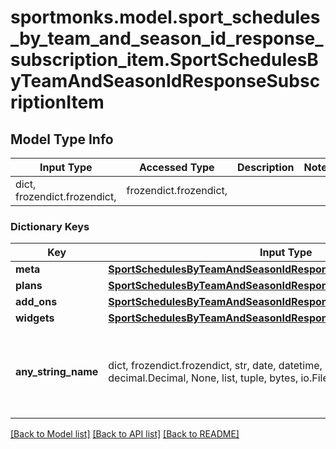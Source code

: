 # sportmonks.model.sport_schedules_by_team_and_season_id_response_subscription_item.SportSchedulesByTeamAndSeasonIdResponseSubscriptionItem

## Model Type Info
Input Type | Accessed Type | Description | Notes
------------ | ------------- | ------------- | -------------
dict, frozendict.frozendict,  | frozendict.frozendict,  |  | 

### Dictionary Keys
Key | Input Type | Accessed Type | Description | Notes
------------ | ------------- | ------------- | ------------- | -------------
**meta** | [**SportSchedulesByTeamAndSeasonIdResponseSubscriptionItemMeta**](SportSchedulesByTeamAndSeasonIdResponseSubscriptionItemMeta.md) | [**SportSchedulesByTeamAndSeasonIdResponseSubscriptionItemMeta**](SportSchedulesByTeamAndSeasonIdResponseSubscriptionItemMeta.md) |  | [optional] 
**plans** | [**SportSchedulesByTeamAndSeasonIdResponseSubscriptionItemPlans**](SportSchedulesByTeamAndSeasonIdResponseSubscriptionItemPlans.md) | [**SportSchedulesByTeamAndSeasonIdResponseSubscriptionItemPlans**](SportSchedulesByTeamAndSeasonIdResponseSubscriptionItemPlans.md) |  | [optional] 
**add_ons** | [**SportSchedulesByTeamAndSeasonIdResponseSubscriptionItemAddOns**](SportSchedulesByTeamAndSeasonIdResponseSubscriptionItemAddOns.md) | [**SportSchedulesByTeamAndSeasonIdResponseSubscriptionItemAddOns**](SportSchedulesByTeamAndSeasonIdResponseSubscriptionItemAddOns.md) |  | [optional] 
**widgets** | [**SportSchedulesByTeamAndSeasonIdResponseSubscriptionItemWidgets**](SportSchedulesByTeamAndSeasonIdResponseSubscriptionItemWidgets.md) | [**SportSchedulesByTeamAndSeasonIdResponseSubscriptionItemWidgets**](SportSchedulesByTeamAndSeasonIdResponseSubscriptionItemWidgets.md) |  | [optional] 
**any_string_name** | dict, frozendict.frozendict, str, date, datetime, int, float, bool, decimal.Decimal, None, list, tuple, bytes, io.FileIO, io.BufferedReader | frozendict.frozendict, str, BoolClass, decimal.Decimal, NoneClass, tuple, bytes, FileIO | any string name can be used but the value must be the correct type | [optional]

[[Back to Model list]](../../README.md#documentation-for-models) [[Back to API list]](../../README.md#documentation-for-api-endpoints) [[Back to README]](../../README.md)

